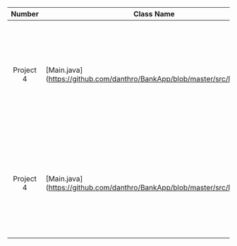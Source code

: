  Number | Class Name|Description|
|:---:| ---| ---|
| Project 4 | [Main.java] (https://github.com/danthro/BankApp/blob/master/src/Main.java) |To run this project you will start with the Main Class will has an instance of the Menu class. This will initiate the application.|
| Project 4 | [Main.java] (https://github.com/danthro/BankApp/blob/master/src/Main.java) |To run this project you will start with the Main Class will has an instance of the Menu class. This will initiate the application.|
